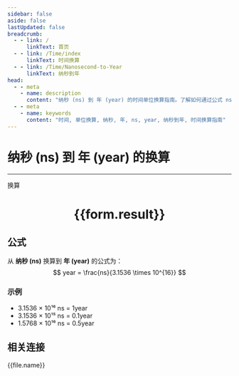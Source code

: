 ```yaml
---
sidebar: false
aside: false
lastUpdated: false
breadcrumb:
  - - link: /
      linkText: 首页
  - - link: /Time/index
      linkText: 时间换算
  - - link: /Time/Nanosecond-to-Year
      linkText: 纳秒到年
head:
  - - meta
    - name: description
      content: "纳秒 (ns) 到 年 (year) 的时间单位换算指南。了解如何通过公式 ns ÷ 3.154 × 10¹⁶ 换算为年。"
  - - meta
    - name: keywords
      content: "时间, 单位换算, 纳秒, 年, ns, year, 纳秒到年, 时间换算指南"
---
```

# 纳秒 (ns) 到 年 (year) 的换算

---
<script setup>
import { onMounted, reactive, inject, ref } from 'vue'
import { NButton,NForm ,NFormItem,NInput,NInputNumber,NSelect,NCard,useMessage,NGrid ,NGi  } from 'naive-ui'
import { defineClientComponent } from 'vitepress'
import { Time } from '../../files';

const convert = inject('convert')

const form = reactive({
  number: null,
  result: '',
})

const convertHandler = () => {
  if (form.number !== null && !isNaN(form.number)) {
    const convertedValue = parseFloat(form.number) / 31536000000000000
    form.result = `${form.number}ns = ${convertedValue.toFixed(15)}year`
  } else {
    form.result = '请输入有效的数值。'
  }
}
</script>

<n-form size="large" :model="form">
  <n-form-item label="纳秒 (ns)">
    <n-input-number v-model:value="form.number" placeholder="输入纳秒" style="width: 100%" />
  </n-form-item>
  <n-form-item>
    <n-button type="primary" @click="convertHandler" block>换算</n-button>
  </n-form-item>
</n-form>

<n-card  embedded :bordered="false" hoverable>
  <div  style="text-align:center">
    <h1>{{form.result}}</h1>
  </div>
</n-card>

## 公式

从 **纳秒 (ns)** 换算到 **年 (year)** 的公式为：
$$ year = \frac{ns}{3.1536 \times 10^{16}} $$

### 示例
- 3.1536 × 10¹⁶ ns = 1year
- 3.1536 × 10¹⁵ ns = 0.1year
- 1.5768 × 10¹⁶ ns = 0.5year
## 相关连接
<n-grid x-gap="12" :cols="4">
  <n-gi v-for="(file, index) in Time" :key="index">
    <n-button
      text
      tag="a"
      :href="file.path"
      type="primary"
    >
      {{file.name}}
    </n-button>
  </n-gi>
</n-grid>
